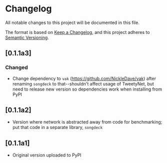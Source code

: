 # Changelog
All notable changes to this project will be documented in this file.

The format is based on [Keep a Changelog](https://keepachangelog.com/en/1.0.0/),
and this project adheres to [Semantic Versioning](https://semver.org/spec/v2.0.0.html).

## [0.1.1a3]
### Changed
- Change dependency to `vak` (<https://github.com/NickleDave/vak>) after
renaming `songdeck` to that--shouldn't affect usage of TweetyNet, but need to 
release new version so dependencies work when installing from PyPI

## [0.1.1a2]
- Version where network is abstracted away from code for benchmarking;
  put that code in a separate library, `songdeck`

## [0.1.1a1]
- Original version uploaded to PyPI
